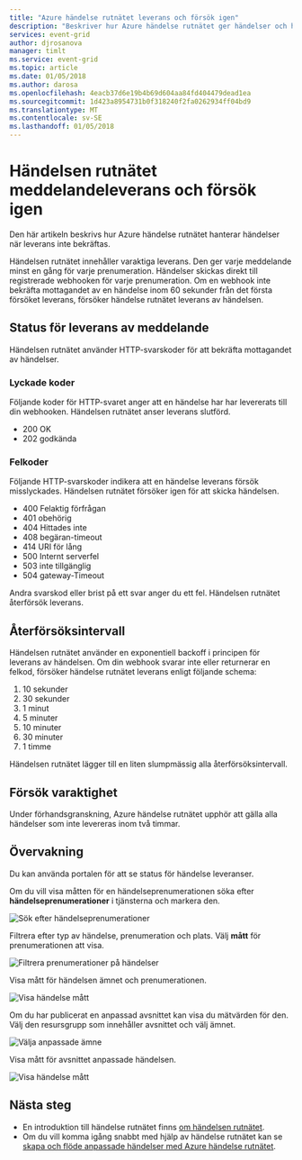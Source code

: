 ```yaml
---
title: "Azure händelse rutnätet leverans och försök igen"
description: "Beskriver hur Azure händelse rutnätet ger händelser och hur den hanterar felande meddelanden."
services: event-grid
author: djrosanova
manager: timlt
ms.service: event-grid
ms.topic: article
ms.date: 01/05/2018
ms.author: darosa
ms.openlocfilehash: 4eacb37d6e19b4b69d604aa84fd404479dead1ea
ms.sourcegitcommit: 1d423a8954731b0f318240f2fa0262934ff04bd9
ms.translationtype: MT
ms.contentlocale: sv-SE
ms.lasthandoff: 01/05/2018
---
```

# <a name="event-grid-message-delivery-and-retry"></a>Händelsen rutnätet meddelandeleverans och försök igen 

Den här artikeln beskrivs hur Azure händelse rutnätet hanterar händelser när leverans inte bekräftas.

Händelsen rutnätet innehåller varaktiga leverans. Den ger varje meddelande minst en gång för varje prenumeration. Händelser skickas direkt till registrerade webhooken för varje prenumeration. Om en webhook inte bekräfta mottagandet av en händelse inom 60 sekunder från det första försöket leverans, försöker händelse rutnätet leverans av händelsen.

## <a name="message-delivery-status"></a>Status för leverans av meddelande

Händelsen rutnätet använder HTTP-svarskoder för att bekräfta mottagandet av händelser. 

### <a name="success-codes"></a>Lyckade koder

Följande koder för HTTP-svaret anger att en händelse har har levererats till din webhooken. Händelsen rutnätet anser leverans slutförd.

- 200 OK
- 202 godkända

### <a name="failure-codes"></a>Felkoder

Följande HTTP-svarskoder indikera att en händelse leverans försök misslyckades. Händelsen rutnätet försöker igen för att skicka händelsen. 

- 400 Felaktig förfrågan
- 401 obehörig
- 404 Hittades inte
- 408 begäran-timeout
- 414 URI för lång
- 500 Internt serverfel
- 503 inte tillgänglig
- 504 gateway-Timeout

Andra svarskod eller brist på ett svar anger du ett fel. Händelsen rutnätet återförsök leverans. 

## <a name="retry-intervals"></a>Återförsöksintervall

Händelsen rutnätet använder en exponentiell backoff i principen för leverans av händelsen. Om din webhook svarar inte eller returnerar en felkod, försöker händelse rutnätet leverans enligt följande schema:

1. 10 sekunder
2. 30 sekunder
3. 1 minut
4. 5 minuter
5. 10 minuter
6. 30 minuter
7. 1 timme

Händelsen rutnätet lägger till en liten slumpmässig alla återförsöksintervall.

## <a name="retry-duration"></a>Försök varaktighet

Under förhandsgranskning, Azure händelse rutnätet upphör att gälla alla händelser som inte levereras inom två timmar.

## <a name="monitoring"></a>Övervakning

Du kan använda portalen för att se status för händelse leveranser.

Om du vill visa måtten för en händelseprenumerationen söka efter **händelseprenumerationer** i tjänsterna och markera den.

![Sök efter händelseprenumerationer](./media/delivery-and-retry/select-event-subscriptions.png)

Filtrera efter typ av händelse, prenumeration och plats. Välj **mått** för prenumerationen att visa.

![Filtrera prenumerationer på händelser](./media/delivery-and-retry/filter-events.png)

Visa mått för händelsen ämnet och prenumerationen.

![Visa händelse mått](./media/delivery-and-retry/subscription-metrics.png)

Om du har publicerat en anpassad avsnittet kan visa du mätvärden för den. Välj den resursgrupp som innehåller avsnittet och välj ämnet.

![Välja anpassade ämne](./media/delivery-and-retry/select-custom-topic.png)

Visa mått för avsnittet anpassade händelsen.

![Visa händelse mått](./media/delivery-and-retry/custom-topic-metrics.png)

## <a name="next-steps"></a>Nästa steg

* En introduktion till händelse rutnätet finns [om händelsen rutnätet](overview.md).
* Om du vill komma igång snabbt med hjälp av händelse rutnätet kan se [skapa och flöde anpassade händelser med Azure händelse rutnätet](custom-event-quickstart.md).